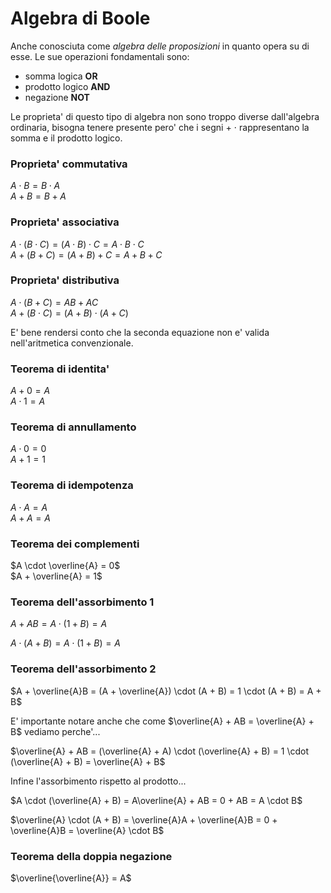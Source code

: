 # Algebra di Boole  

Anche conosciuta come *algebra delle proposizioni* in quanto opera su di esse. Le sue operazioni fondamentali sono:  

* somma logica **OR**
* prodotto logico **AND**
* negazione **NOT**

Le proprieta' di questo tipo di algebra non sono troppo diverse dall'algebra ordinaria, bisogna tenere presente pero' che i segni $+\ \cdot$ rappresentano la somma e il prodotto logico.  

### Proprieta' commutativa  

$A \cdot B = B \cdot A$  
$A + B = B + A$  

### Proprieta' associativa  

$A \cdot (B \cdot C) = (A \cdot B) \cdot C = A \cdot B \cdot C$  
$A + (B + C) = (A + B) + C = A + B + C$  

### Proprieta' distributiva  

$A \cdot (B + C) = AB + AC$  
$A + (B \cdot C) = (A + B) \cdot (A + C)$  

E' bene rendersi conto che la seconda equazione non e' valida nell'aritmetica convenzionale.  

### Teorema di identita'  

$A + 0 = A$  
$A \cdot 1 = A$  

### Teorema di annullamento  

$A \cdot 0 = 0$  
$A + 1 = 1$  

### Teorema di idempotenza  

$A \cdot A = A$  
$A + A = A$  

### Teorema dei complementi  

$A \cdot \overline{A} = 0$  
$A + \overline{A} = 1$  

### Teorema dell'assorbimento 1  

$A + AB = A \cdot (1 + B) = A$  

$A \cdot (A + B) = A \cdot (1 + B) = A$  

### Teorema dell'assorbimento 2  

$A + \overline{A}B = (A + \overline{A}) \cdot (A + B) = 1 \cdot (A + B) = A + B$  

E' importante notare anche che come $\overline{A} + AB = \overline{A} + B$ vediamo perche'...  

$\overline{A} + AB = (\overline{A} + A) \cdot (\overline{A} + B) = 1 \cdot (\overline{A} + B) = \overline{A} + B$  

Infine l'assorbimento rispetto al prodotto...  

$A \cdot (\overline{A} + B) = A\overline{A} + AB = 0 + AB = A \cdot B$  

$\overline{A} \cdot (A + B) = \overline{A}A + \overline{A}B = 0 + \overline{A}B = \overline{A} \cdot B$  

### Teorema della doppia negazione  

$\overline{\overline{A}} = A$  
